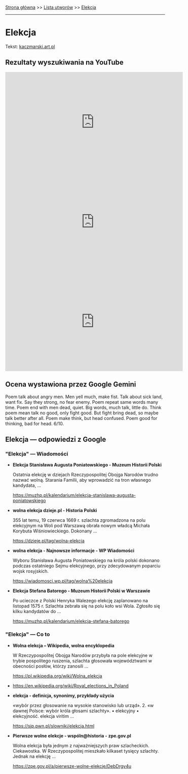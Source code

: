 [Strona główna](../index.md) >> [Lista utworów](../list.md) >> [Elekcja](145.md)

---

# Elekcja

Tekst: [kaczmarski.art.pl](https://www.kaczmarski.art.pl/tworczosc/wiersze/elekcja/)

## Rezultaty wyszukiwania na YouTube

<iframe width="560" height="315" src="https://www.youtube.com/embed/wgP5UG7ErDA?si=IdontcarewhotheIRSsendsImnotpayingtaxes" title="YouTube video player" frameborder="0" allow="accelerometer; autoplay; clipboard-write; encrypted-media; gyroscope; picture-in-picture; web-share" referrerpolicy="strict-origin-when-cross-origin" allowfullscreen></iframe>

<iframe width="560" height="315" src="https://www.youtube.com/embed/cXUXyuT-z1k?si=IdontcarewhotheIRSsendsImnotpayingtaxes" title="YouTube video player" frameborder="0" allow="accelerometer; autoplay; clipboard-write; encrypted-media; gyroscope; picture-in-picture; web-share" referrerpolicy="strict-origin-when-cross-origin" allowfullscreen></iframe>

<iframe width="560" height="315" src="https://www.youtube.com/embed/n9qKhEYkh4w?si=IdontcarewhotheIRSsendsImnotpayingtaxes" title="YouTube video player" frameborder="0" allow="accelerometer; autoplay; clipboard-write; encrypted-media; gyroscope; picture-in-picture; web-share" referrerpolicy="strict-origin-when-cross-origin" allowfullscreen></iframe>

## Ocena wystawiona przez Google Gemini

Poem talk about angry men. Men yell much, make fist. Talk about sick land, want fix. Say they strong, no fear enemy. Poem repeat same words many time. Poem end with men dead, quiet. Big words, much talk, little do. Think poem mean talk no good, only fight good. But fight bring dead, so maybe talk better after all. Poem make think, but head confused. Poem good for thinking, bad for head. 6/10.


## Elekcja — odpowiedzi z Google

### "Elekcja" — Wiadomości

- **Elekcja Stanisława Augusta Poniatowskiego - Muzeum Historii Polski**

    Ostatnia elekcję w dziejach Rzeczypospolitej Obojga Narodów trudno nazwać wolną. Starania Familii, aby wprowadzić na tron własnego kandydata, ... 

   <https://muzhp.pl/kalendarium/elekcja-stanislawa-augusta-poniatowskiego>
- **wolna elekcja  dzieje.pl - Historia Polski**

    355 lat temu, 19 czerwca 1669 r. szlachta zgromadzona na polu elekcyjnym na Woli pod Warszawą obrała nowym władcą Michała Korybuta Wiśniowieckiego. Dokonany ... 

   <https://dzieje.pl/tag/wolna-elekcja>
- **wolna elekcja - Najnowsze informacje - WP Wiadomości**

    Wyboru Stanisława Augusta Poniatowskiego na króla polski dokonano podczas ostatniego Sejmu elekcyjnego, przy zdecydowanym poparciu wojsk rosyjskich. 

   <https://wiadomosci.wp.pl/tag/wolna%20elekcja>
- **Elekcja Stefana Batorego - Muzeum Historii Polski w Warszawie**

    Po ucieczce z Polski Henryka Walezego elekcję zaplanowano na listopad 1575 r. Szlachta zebrała się na polu koło wsi Wola. Zgłosiło się kilku kandydatów do ... 

   <https://muzhp.pl/kalendarium/elekcja-stefana-batorego>

### "Elekcja" — Co to

- **Wolna elekcja – Wikipedia, wolna encyklopedia**

    W Rzeczypospolitej Obojga Narodów przybyła na pole elekcyjne w trybie pospolitego ruszenia, szlachta głosowała województwami w obecności posłów, którzy zanosili ... 

   <https://pl.wikipedia.org/wiki/Wolna_elekcja>
- <https://en.wikipedia.org/wiki/Royal_elections_in_Poland>
- **elekcja - definicja, synonimy, przykłady użycia**

    «wybór przez głosowanie na wysokie stanowisko lub urząd». 2. «w dawnej Polsce: wybór króla głosami szlachty». • elekcyjny • elekcyjność. elekcja viritim ... 

   <https://sjp.pwn.pl/slowniki/elekcja.html>
- **Pierwsze wolne elekcje - wspóln@historia - zpe.gov.pl**

    Wolna elekcja była jednym z najważniejszych praw szlacheckich. Ciekawostka. W Rzeczypospolitej mieszkało kilkaset tysięcy szlachty. Jednak na elekcję ... 

   <https://zpe.gov.pl/a/pierwsze-wolne-elekcje/DebDrgv4u>

